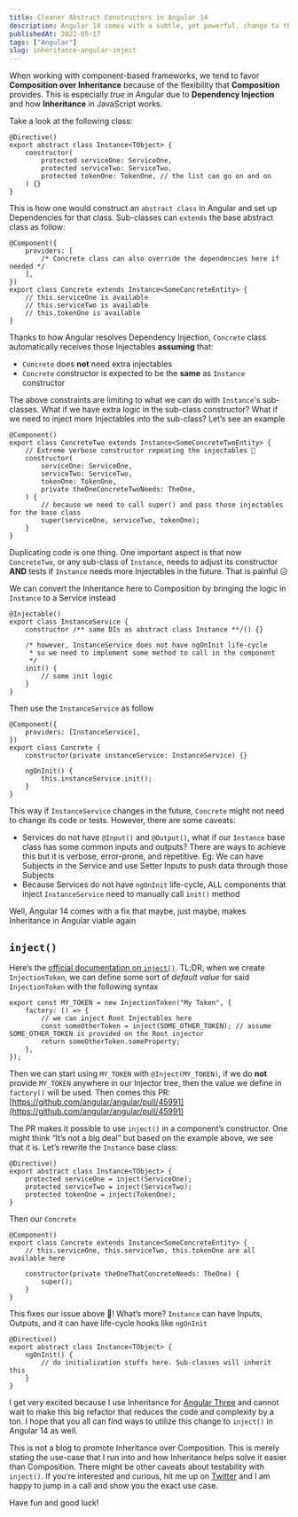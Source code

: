 ```yaml
---
title: Cleaner Abstract Constructors in Angular 14
description: Angular 14 comes with a subtle, yet powerful, change to the Dependency Injection system that might be a game-changer for many Angular developers
publishedAt: 2022-05-17
tags: ["Angular"]
slug: inheritance-angular-inject
---
```


When working with component-based frameworks, we tend to favor **Composition over Inheritance** because of the flexibility that **Composition** provides. This is especially _true_ in Angular due to **Dependency Injection** and how **Inheritance** in JavaScript works.

Take a look at the following class:

```tsx
@Directive()
export abstract class Instance<TObject> {
    constructor(
        protected serviceOne: ServiceOne,
        protected serviceTwo: ServiceTwo,
        protected tokenOne: TokenOne, // the list can go on and on
    ) {}
}
```

This is how one would construct an `abstract class` in Angular and set up Dependencies for that class. Sub-classes can `extends` the base abstract class as follow:

```tsx
@Component({
    providers: [
        /* Concrete class can also override the dependencies here if needed */
    ],
})
export class Concrete extends Instance<SomeConcreteEntity> {
    // this.serviceOne is available
    // this.serviceTwo is available
    // this.tokenOne is available
}
```

Thanks to how Angular resolves Dependency Injection, `Concrete` class automatically receives those Injectables **assuming** that:

-   `Concrete` does **not** need extra injectables
-   `Concrete` constructor is expected to be the **same** as `Instance` constructor

The above constraints are limiting to what we can do with `Instance`'s sub-classes. What if we have extra logic in the sub-class constructor? What if we need to inject more Injectables into the sub-class? Let’s see an example

```tsx
@Component()
export class ConcreteTwo extends Instance<SomeConcreteTwoEntity> {
    // Extreme verbose constructor repeating the injectables 🥲
    constructor(
        serviceOne: ServiceOne,
        serviceTwo: ServiceTwo,
        tokenOne: TokenOne,
        private theOneConcreteTwoNeeds: TheOne,
    ) {
        // because we need to call super() and pass those injectables for the base class
        super(serviceOne, serviceTwo, tokenOne);
    }
}
```

Duplicating code is one thing. One important aspect is that now `ConcreteTwo`, or any sub-class of `Instance`, needs to adjust its constructor **AND** tests if `Instance` needs more Injectables in the future. That is painful 😖

We can convert the Inheritance here to Composition by bringing the logic in `Instance` to a Service instead

```tsx
@Injectable()
export class InstanceService {
    constructor /** same DIs as abstract class Instance **/() {}

    /* however, InstanceService does not have ngOnInit life-cycle
     * so we need to implement some method to call in the component
     */
    init() {
        // some init logic
    }
}
```

Then use the `InstanceService` as follow

```tsx
@Component({
    providers: [InstanceService],
})
export class Concrete {
    constructor(private instanceService: InstanceService) {}

    ngOnInit() {
        this.instanceService.init();
    }
}
```

This way if `InstanceService` changes in the future, `Concrete` might not need to change its code or tests. However, there are some caveats:

-   Services do not have `@Input()` and `@Output()`, what if our `Instance` base class has some common inputs and outputs? There are ways to achieve this but it is verbose, error-prone, and repetitive. Eg: We can have Subjects in the Service and use Setter Inputs to push data through those Subjects
-   Because Services do not have `ngOnInit` life-cycle, ALL components that inject `InstanceService` need to manually call `init()` method

Well, Angular 14 comes with a fix that maybe, just maybe, makes Inheritance in Angular viable again

## `inject()`

Here’s the [official documentation on `inject()`](https://angular.io/api/core/inject). TL;DR, when we create `InjectionToken`, we can define some sort of _default value_ for said `InjectionToken` with the following syntax

```tsx
export const MY_TOKEN = new InjectionToken("My Token", {
    factory: () => {
        // we can inject Root Injectables here
        const someOtherToken = inject(SOME_OTHER_TOKEN); // assume SOME_OTHER_TOKEN is provided on the Root injector
        return someOtherToken.someProperty;
    },
});
```

Then we can start using `MY_TOKEN` with `@Inject(MY_TOKEN)`, if we do **not** provide `MY_TOKEN` anywhere in our Injector tree, then the value we define in `factory()` will be used. Then comes this PR: [https://github.com/angular/angular/pull/45991](https://github.com/angular/angular/pull/45991)

The PR makes it possible to use `inject()` in a component’s constructor. One might think “It’s not a big deal” but based on the example above, we see that it is. Let’s rewrite the `Instance` base class:

```tsx
@Directive()
export abstract class Instance<TObject> {
    protected serviceOne = inject(ServiceOne);
    protected serviceTwo = inject(ServiceTwo);
    protected tokenOne = inject(TokenOne);
}
```

Then our `Concrete`

```tsx
@Component()
export class Concrete extends Instance<SomeConcreteEntity> {
    // this.serviceOne, this.serviceTwo, this.tokenOne are all available here

    constructor(private theOneThatConcreteNeeds: TheOne) {
        super();
    }
}
```

This fixes our issue above 🤯! What’s more? `Instance` can have Inputs, Outputs, and it can have life-cycle hooks like `ngOnInit`

```tsx
@Directive()
export abstract class Instance<TObject> {
    ngOnInit() {
        // do initialization stuffs here. Sub-classes will inherit this
    }
}
```

I get very excited because I use Inheritance for [Angular Three](https://github.com/nartc/angular-three) and cannot wait to make this big refactor that reduces the code and complexity by a ton. I hope that you all can find ways to utilize this change to `inject()` in Angular 14 as well.

This is not a blog to promote Inheritance over Composition. This is merely stating the use-case that I run into and how Inheritance helps solve it easier than Composition. There might be other caveats about testability with `inject()`. If you’re interested and curious, hit me up on [Twitter](https://twitter.com/Nartc1410) and I am happy to jump in a call and show you the exact use case.

Have fun and good luck!
